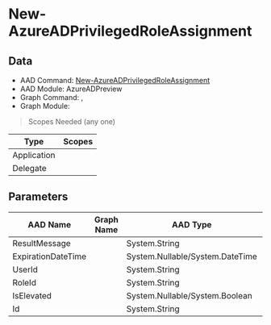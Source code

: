 # New-AzureADPrivilegedRoleAssignment

> 

## Data

+ AAD Command: [New-AzureADPrivilegedRoleAssignment](https://docs.microsoft.com/en-us/powershell/module/AzureADPreview/New-AzureADPrivilegedRoleAssignment)
+ AAD Module: AzureADPreview
+ Graph Command: [](), []()
+ Graph Module: 

> Scopes Needed (any one)

|Type|Scopes|
|---|---|
|Application||
|Delegate||

## Parameters

|AAD Name|Graph Name|AAD Type|Graph Type|Infos|
|---|---|---|---|---|
|ResultMessage||System.String|||
|ExpirationDateTime||System.Nullable/System.DateTime|||
|UserId||System.String|||
|RoleId||System.String|||
|IsElevated||System.Nullable/System.Boolean|||
|Id||System.String|||


